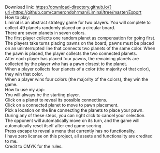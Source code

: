 Download link: https://download-directory.github.io/?url=https://github.com/camerondohrman/Liminal/tree/master/Export  
How to play:  
  Liminal is an abstract strategy game for two players. You will complete to collect 49 planets randomly placed on a circular board.  
  There are seven planets in seven colors.  
  The first player collects one random planet as compensation for going first.  
  The players take turns placing pawns on the board, pawns must be placed on an uninterrupted line that connects two planets of the same color. When the pawn is placed, the player collects the two connected planets.  
  After each player has placed four pawns, the remaining planets are collected by the player who has a pawn closest to the planet.  
  When a player collects four planets of a color (the majority of that color), they win that color.  
  When a player wins four colors (the majority of the colors), they win the game.  
How to use my app:  
  You will always be the starting player.  
  Click on a planet to reveal its possible connections.  
  Click on a connected planet to move to pawn placement.  
  Pick a location on the line connecting the planets to place your pawn.  
  During any of these steps, you can right click to cancel your selection.  
  The opponent will automatically move on its turn, and the game will automatically reset itself after end game scoring.  
  Press escape to reveal a menu that currently has no functionality.  
I have zero license on this project, all assets and functionality are credited to me.  
Credit to CMYK for the rules.  
